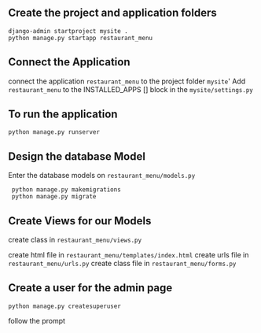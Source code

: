 ## Create the project and application folders
```
django-admin startproject mysite .
python manage.py startapp restaurant_menu
```
## Connect the Application 

connect the application `restaurant_menu` to the project folder `mysite`'
Add `restaurant_menu` to the  INSTALLED_APPS [] block in the `mysite/settings.py`
 
## To run the application

```commandline
python manage.py runserver
```
## Design the database Model

Enter the database models on `restaurant_menu/models.py`

```commandline
 python manage.py makemigrations
 python manage.py migrate
```

## Create Views for our Models

create class in `restaurant_menu/views.py`

create html file in `restaurant_menu/templates/index.html`
create urls file in `restaurant_menu/urls.py`
create class file in `restaurant_menu/forms.py`

## Create a user for the admin page
```commandline
python manage.py createsuperuser
```
follow the prompt 